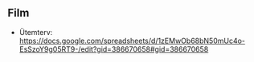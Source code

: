 ## Film

- Ütemterv: https://docs.google.com/spreadsheets/d/1zEMwOb68bN50mUc4o-EsSzoY9g05RT9-/edit?gid=386670658#gid=386670658